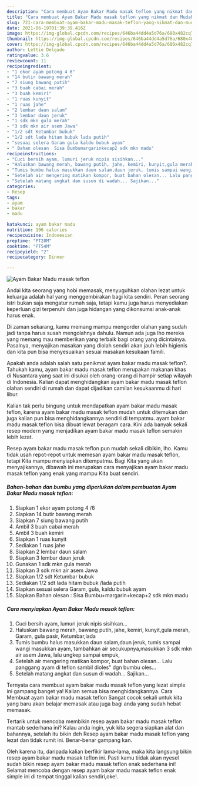 ```yaml
---
description: "Cara membuat Ayam Bakar Madu masak teflon yang nikmat dan Mudah Dibuat"
title: "Cara membuat Ayam Bakar Madu masak teflon yang nikmat dan Mudah Dibuat"
slug: 721-cara-membuat-ayam-bakar-madu-masak-teflon-yang-nikmat-dan-mudah-dibuat
date: 2021-06-19T01:39:39.416Z
image: https://img-global.cpcdn.com/recipes/646ba44dd4a5d76a/680x482cq70/ayam-bakar-madu-masak-teflon-foto-resep-utama.jpg
thumbnail: https://img-global.cpcdn.com/recipes/646ba44dd4a5d76a/680x482cq70/ayam-bakar-madu-masak-teflon-foto-resep-utama.jpg
cover: https://img-global.cpcdn.com/recipes/646ba44dd4a5d76a/680x482cq70/ayam-bakar-madu-masak-teflon-foto-resep-utama.jpg
author: Lettie Delgado
ratingvalue: 3.6
reviewcount: 11
recipeingredient:
- "1 ekor ayam potong 4 6"
- "14 butir bawang merah"
- "7 siung bawang putih"
- "3 buah cabai merah"
- "3 buah kemiri"
- "1 ruas kunyit"
- "1 ruas jahe"
- "2 lembar daun salam"
- "3 lembar daun jeruk"
- "1 sdk mkn gula merah"
- "3 sdk mkn air asem Jawa"
- "1/2 sdt Ketumbar bubuk"
- "1/2 sdt lada hitam bubuk lada putih"
- "sesuai selera Garam gula kaldu bubuk ayam"
- " Bahan olesan  Sisa Bumbumargarinkecap2 sdk mkn madu"
recipeinstructions:
- "Cuci bersih ayam, lumuri jeruk nipis sisihkan..."
- "Haluskan bawang merah, bawang putih, jahe, kemiri, kunyit,gula merah, Garam, gula pasir, Ketumbar,lada"
- "Tumis bumbu halus masukkan daun salam,daun jeruk, tumis sampai wangi masukkan ayam, tambahkan air secukupnya,masukkan 3 sdk mkn air asem Jawa, lalu ungkep sampai empuk,"
- "Setelah air mengering matikan kompor, buat bahan olesan... Lalu panggang ayam di teflon sambil dioles&#34; dgn bumbu oles..."
- "Setelah matang angkat dan susun di wadah... Sajikan..."
categories:
- Resep
tags:
- ayam
- bakar
- madu

katakunci: ayam bakar madu 
nutrition: 196 calories
recipecuisine: Indonesian
preptime: "PT28M"
cooktime: "PT54M"
recipeyield: "2"
recipecategory: Dinner

---
```



![Ayam Bakar Madu masak teflon](https://img-global.cpcdn.com/recipes/646ba44dd4a5d76a/680x482cq70/ayam-bakar-madu-masak-teflon-foto-resep-utama.jpg)

Andai kita seorang yang hobi memasak, menyuguhkan olahan lezat untuk keluarga adalah hal yang menggembirakan bagi kita sendiri. Peran seorang istri bukan saja mengatur rumah saja, tetapi kamu juga harus menyediakan keperluan gizi terpenuhi dan juga hidangan yang dikonsumsi anak-anak harus enak.

Di zaman  sekarang, kamu memang mampu mengorder olahan yang sudah jadi tanpa harus susah mengolahnya dahulu. Namun ada juga lho mereka yang memang mau memberikan yang terbaik bagi orang yang dicintainya. Pasalnya, menyajikan masakan yang diolah sendiri akan jauh lebih higienis dan kita pun bisa menyesuaikan sesuai masakan kesukaan famili. 



Apakah anda adalah salah satu penikmat ayam bakar madu masak teflon?. Tahukah kamu, ayam bakar madu masak teflon merupakan makanan khas di Nusantara yang saat ini disukai oleh orang-orang di hampir setiap wilayah di Indonesia. Kalian dapat menghidangkan ayam bakar madu masak teflon olahan sendiri di rumah dan dapat dijadikan camilan kesukaanmu di hari libur.

Kalian tak perlu bingung untuk mendapatkan ayam bakar madu masak teflon, karena ayam bakar madu masak teflon mudah untuk ditemukan dan juga kalian pun bisa menghidangkannya sendiri di tempatmu. ayam bakar madu masak teflon bisa dibuat lewat beragam cara. Kini ada banyak sekali resep modern yang menjadikan ayam bakar madu masak teflon semakin lebih lezat.

Resep ayam bakar madu masak teflon pun mudah sekali dibikin, lho. Kamu tidak usah repot-repot untuk memesan ayam bakar madu masak teflon, tetapi Kita mampu menyiapkan ditempatmu. Bagi Kita yang akan menyajikannya, dibawah ini merupakan cara menyajikan ayam bakar madu masak teflon yang enak yang mampu Kita buat sendiri.

<!--inarticleads1-->

##### Bahan-bahan dan bumbu yang diperlukan dalam pembuatan Ayam Bakar Madu masak teflon:

1. Siapkan 1 ekor ayam potong 4 /6
1. Siapkan 14 butir bawang merah
1. Siapkan 7 siung bawang putih
1. Ambil 3 buah cabai merah
1. Ambil 3 buah kemiri
1. Siapkan 1 ruas kunyit
1. Sediakan 1 ruas jahe
1. Siapkan 2 lembar daun salam
1. Siapkan 3 lembar daun jeruk
1. Gunakan 1 sdk mkn gula merah
1. Siapkan 3 sdk mkn air asem Jawa
1. Siapkan 1/2 sdt Ketumbar bubuk
1. Sediakan 1/2 sdt lada hitam bubuk /lada putih
1. Siapkan sesuai selera Garam, gula, kaldu bubuk ayam
1. Siapkan  Bahan olesan : Sisa Bumbu+margarin+kecap+2 sdk mkn madu




<!--inarticleads2-->

##### Cara menyiapkan Ayam Bakar Madu masak teflon:

1. Cuci bersih ayam, lumuri jeruk nipis sisihkan...
1. Haluskan bawang merah, bawang putih, jahe, kemiri, kunyit,gula merah, Garam, gula pasir, Ketumbar,lada
1. Tumis bumbu halus masukkan daun salam,daun jeruk, tumis sampai wangi masukkan ayam, tambahkan air secukupnya,masukkan 3 sdk mkn air asem Jawa, lalu ungkep sampai empuk,
1. Setelah air mengering matikan kompor, buat bahan olesan... Lalu panggang ayam di teflon sambil dioles&#34; dgn bumbu oles...
1. Setelah matang angkat dan susun di wadah... Sajikan...




Ternyata cara membuat ayam bakar madu masak teflon yang lezat simple ini gampang banget ya! Kalian semua bisa menghidangkannya. Cara Membuat ayam bakar madu masak teflon Sangat cocok sekali untuk kita yang baru akan belajar memasak atau juga bagi anda yang sudah hebat memasak.

Tertarik untuk mencoba membikin resep ayam bakar madu masak teflon mantab sederhana ini? Kalau anda ingin, yuk kita segera siapkan alat dan bahannya, setelah itu bikin deh Resep ayam bakar madu masak teflon yang lezat dan tidak rumit ini. Benar-benar gampang kan. 

Oleh karena itu, daripada kalian berfikir lama-lama, maka kita langsung bikin resep ayam bakar madu masak teflon ini. Pasti kamu tiidak akan nyesel sudah bikin resep ayam bakar madu masak teflon enak sederhana ini! Selamat mencoba dengan resep ayam bakar madu masak teflon enak simple ini di tempat tinggal kalian sendiri,oke!.

